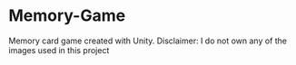 # Memory-Game
Memory card game created with Unity. 
Disclaimer: I do not own any of the images used in this project
